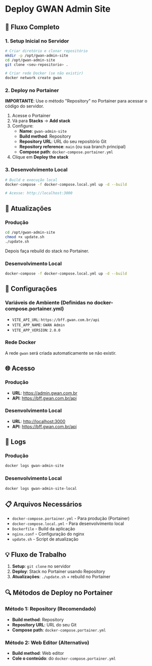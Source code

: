 # Deploy GWAN Admin Site

## 🚀 Fluxo Completo

### 1. Setup Inicial no Servidor

```bash
# Criar diretório e clonar repositório
mkdir -p /opt/gwan-admin-site
cd /opt/gwan-admin-site
git clone <seu-repositorio> .

# Criar rede Docker (se não existir)
docker network create gwan
```

### 2. Deploy no Portainer

**IMPORTANTE**: Use o método "Repository" no Portainer para acessar o código do servidor.

1. Acesse o Portainer
2. Vá para **Stacks** → **Add stack**
3. Configure:
   - **Name**: `gwan-admin-site`
   - **Build method**: Repository
   - **Repository URL**: URL do seu repositório Git
   - **Repository reference**: `main` (ou sua branch principal)
   - **Compose path**: `docker-compose.portainer.yml`
4. Clique em **Deploy the stack**

### 3. Desenvolvimento Local

```bash
# Build e execução local
docker-compose -f docker-compose.local.yml up -d --build

# Acesse: http://localhost:3000
```

## 🔄 Atualizações

### Produção

```bash
cd /opt/gwan-admin-site
chmod +x update.sh
./update.sh
```

Depois faça rebuild do stack no Portainer.

### Desenvolvimento Local

```bash
docker-compose -f docker-compose.local.yml up -d --build
```

## 🔧 Configurações

### Variáveis de Ambiente (Definidas no docker-compose.portainer.yml)

- `VITE_API_URL`: `https://bff.gwan.com.br/api`
- `VITE_APP_NAME`: `GWAN Admin`
- `VITE_APP_VERSION`: `2.0.0`

### Rede Docker

A rede `gwan` será criada automaticamente se não existir.

## 🌐 Acesso

### Produção

- **URL**: <https://admin.gwan.com.br>
- **API**: <https://bff.gwan.com.br/api>

### Desenvolvimento Local

- **URL**: <http://localhost:3000>
- **API**: <https://bff.gwan.com.br/api>

## 📝 Logs

### Produção

```bash
docker logs gwan-admin-site
```

### Desenvolvimento Local

```bash
docker logs gwan-admin-site-local
```

## 📋 Arquivos Necessários

- `docker-compose.portainer.yml` - Para produção (Portainer)
- `docker-compose.local.yml` - Para desenvolvimento local
- `Dockerfile` - Build da aplicação
- `nginx.conf` - Configuração do nginx
- `update.sh` - Script de atualização

## 💡 Fluxo de Trabalho

1. **Setup**: `git clone` no servidor
2. **Deploy**: Stack no Portainer usando Repository
3. **Atualizações**: `./update.sh` + rebuild no Portainer

## 🔍 Métodos de Deploy no Portainer

### Método 1: Repository (Recomendado)

- **Build method**: Repository
- **Repository URL**: URL do seu Git
- **Compose path**: `docker-compose.portainer.yml`

### Método 2: Web Editor (Alternativo)

- **Build method**: Web editor
- **Cole o conteúdo**: do `docker-compose.portainer.yml`
